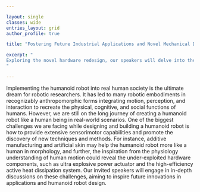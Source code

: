 ```yaml
---

layout: single 
classes: wide
entries_layout: grid
author_profile: true 

title: "Fostering Future Industrial Applications and Novel Mechanical Design"

excerpt: "
Exploring the novel hardware redesign, our speakers will delve into the challenges and future of humanoid robots that closely mimic human capabilities and design.
"

---
```


Implementing the humanoid robot into real human society is the ultimate dream for robotic researchers. It has led to many robotic embodiments in recognizably anthropomorphic forms integrating motion, perception, and interaction to recreate the physical, cognitive, and social functions of humans. However, we are still on the long journey of creating a humanoid robot like a human being in real-world scenarios. One of the biggest challenges we are facing while designing and building a humanoid robot is how to provide extensive sensorimotor capabilities and promote the discovery of new techniques and methods. For instance, additive manufacturing and artificial skin may help the humanoid robot more like a human in morphology, and further, the inspiration from the physiology understanding of human motion could 
reveal the under-exploited hardware components, such as ultra explosive power actuator and the high-efficiency active heat dissipation system. 
Our invited speakers will engage in in-depth discussions on these challenges, aiming to inspire future innovations in applications and humanoid robot design.
